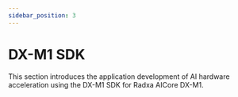 ```yaml
---
sidebar_position: 3
---
```


# DX-M1 SDK

This section introduces the application development of AI hardware acceleration using the DX-M1 SDK for Radxa AICore DX-M1.

<DocCardList />
